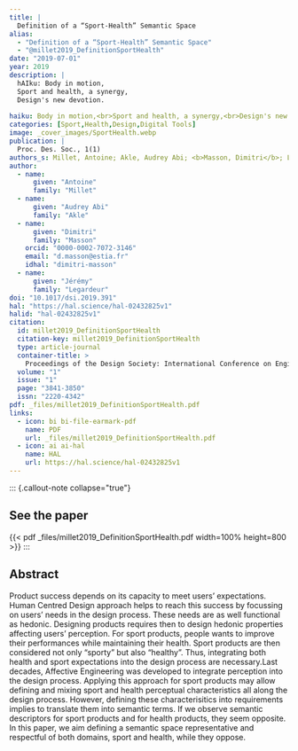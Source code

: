 ```yaml
---
title: |
  Definition of a “Sport-Health” Semantic Space
alias:
  - "Definition of a “Sport-Health” Semantic Space"
  - "@millet2019_DefinitionSportHealth"
date: "2019-07-01"
year: 2019
description: |
  hAIku: Body in motion,
  Sport and health, a synergy,
  Design's new devotion.
  
haiku: Body in motion,<br>Sport and health, a synergy,<br>Design's new devotion.<br>
categories: [Sport,Health,Design,Digital Tools]
image: _cover_images/SportHealth.webp
publication: |
  Proc. Des. Soc., 1(1) 
authors_s: Millet, Antoine; Akle, Audrey Abi; <b>Masson, Dimitri</b>; Legardeur, Jérémy
author: 
  - name: 
      given: "Antoine"
      family: "Millet" 
  - name: 
      given: "Audrey Abi"
      family: "Akle" 
  - name: 
      given: "Dimitri"
      family: "Masson"
    orcid: "0000-0002-7072-3146" 
    email: "d.masson@estia.fr" 
    idhal: "dimitri-masson" 
  - name: 
      given: "Jérémy"
      family: "Legardeur" 
doi: "10.1017/dsi.2019.391"
hal: "https://hal.science/hal-02432825v1"
halid: "hal-02432825v1"
citation:
  id: millet2019_DefinitionSportHealth
  citation-key: millet2019_DefinitionSportHealth
  type: article-journal
  container-title: >
    Proceedings of the Design Society: International Conference on Engineering Design
  volume: "1"
  issue: "1"
  page: "3841-3850"
  issn: "2220-4342"
pdf: _files/millet2019_DefinitionSportHealth.pdf
links:
  - icon: bi bi-file-earmark-pdf
    name: PDF
    url: _files/millet2019_DefinitionSportHealth.pdf
  - icon: ai ai-hal
    name: HAL
    url: https://hal.science/hal-02432825v1
---
```



::: {.callout-note collapse="true"}

## See the paper

{{< pdf _files/millet2019_DefinitionSportHealth.pdf width=100% height=800 >}} 
:::


## Abstract

Product success depends on its capacity to meet users’ expectations. Human Centred Design approach helps to reach this success by focussing on users’ needs in the design process. These needs are as well functional as hedonic. Designing products requires then to design hedonic properties affecting users’ perception. For sport products, people wants to improve their performances while maintaining their health. Sport products are then considered not only “sporty” but also “healthy”. Thus, integrating both health and sport expectations into the design process are necessary.Last decades, Affective Engineering was developed to integrate perception into the design process. Applying this approach for sport products may allow defining and mixing sport and health perceptual characteristics all along the design process. However, defining these characterisitics into requirements implies to translate them into semantic terms. If we observe semantic descriptors for sport products and for health products, they seem opposite. In this paper, we aim defining a semantic space representative and respectful of both domains, sport and health, while they oppose.
